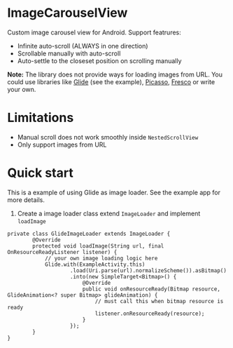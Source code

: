 # ImageCarouselView
Custom image carousel view for Android. Support featrures:
* Infinite auto-scroll (ALWAYS in one direction)
* Scrollable manually with auto-scroll
* Auto-settle to the closeset position on scrolling manually

**Note:** The library does not provide ways for loading images from URL. You could use libraries like [Glide](https://github.com/bumptech/glide) (see the example), [Picasso](http://square.github.io/picasso/), [Fresco](http://frescolib.org/) or write your own.
# Limitations
* Manual scroll does not work smoothly inside `NestedScrollView`
* Only support images from URL
# Quick start
This is a example of using Glide as image loader. See the example app for more details.
1. Create a image loader class extend `ImageLoader` and implement `loadImage`
```android
private class GlideImageLoader extends ImageLoader {
        @Override
        protected void loadImage(String url, final OnResourceReadyListener listener) {
            // your own image loading logic here
            Glide.with(ExampleActivity.this)
                    .load(Uri.parse(url).normalizeScheme()).asBitmap()
                    .into(new SimpleTarget<Bitmap>() {
                        @Override
                        public void onResourceReady(Bitmap resource, GlideAnimation<? super Bitmap> glideAnimation) {
                            // must call this when bitmap resource is ready
                            listener.onResourceReady(resource);
                        }
                    });
        }
}
```